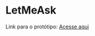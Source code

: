 # LetMeAsk

Link para o protótipo: <a href="https://www.figma.com/file/u0BQK8rCf2KgzcukdRRCWh/Letmeask/duplicate?node-id=0%3A1" target="_blank">Acesse aqui</a>